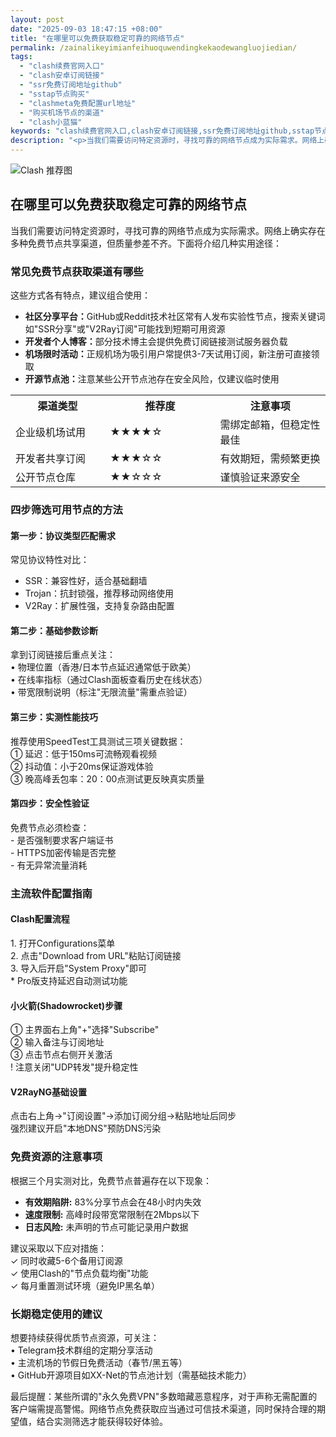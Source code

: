 ```yaml
---
layout: post
date: "2025-09-03 18:47:15 +08:00"
title: "在哪里可以免费获取稳定可靠的网络节点"
permalink: /zainalikeyimianfeihuoquwendingkekaodewangluojiedian/
tags:
  - "clash续费官网入口"
  - "clash安卓订阅链接"
  - "ssr免费订阅地址github"
  - "sstap节点购买"
  - "clashmeta免费配置url地址"
  - "购买机场节点的渠道"
  - "clash小蓝猫"
keywords: "clash续费官网入口,clash安卓订阅链接,ssr免费订阅地址github,sstap节点购买,clashmeta免费配置url地址,购买机场节点的渠道,clash小蓝猫"
description: "<p>当我们需要访问特定资源时，寻找可靠的网络节点成为实际需求。网络上确实存在多种免费节点共享渠道，但质量参差不齐。下面将介绍几种实用途径：</p>"
---
```


![Clash 推荐图](https://clashjd.github.io/assets/img/免费机场节点推荐.png)

## 在哪里可以免费获取稳定可靠的网络节点

<p>当我们需要访问特定资源时，寻找可靠的网络节点成为实际需求。网络上确实存在多种免费节点共享渠道，但质量参差不齐。下面将介绍几种实用途径：</p>
<h3>常见免费节点获取渠道有哪些</h3>
<p>这些方式各有特点，建议组合使用：</p>
<ul>
<li><strong>社区分享平台：</strong>GitHub或Reddit技术社区常有人发布实验性节点，搜索关键词如"SSR分享"或"V2Ray订阅"可能找到短期可用资源</li>
<li><strong>开发者个人博客：</strong>部分技术博主会提供免费订阅链接测试服务器负载</li>
<li><strong>机场限时活动：</strong>正规机场为吸引用户常提供3-7天试用订阅，新注册可直接领取</li>
<li><strong>开源节点池：</strong>注意某些公开节点池存在安全风险，仅建议临时使用</li>
</ul>
<table>
<tr><th width="30%">渠道类型</th><th width="35%">推荐度</th><th width="35%">注意事项</th></tr>
<tr><td>企业级机场试用</td><td>★★★★☆</td><td>需绑定邮箱，但稳定性最佳</td></tr>
<tr><td>开发者共享订阅</td><td>★★★☆☆</td><td>有效期短，需频繁更换</td></tr>
<tr><td>公开节点仓库</td><td>★★☆☆☆</td><td>谨慎验证来源安全</td></tr>
</table>
<h3>四步筛选可用节点的方法</h3>
<h4>第一步：协议类型匹配需求</h4>
<p>常见协议特性对比：</p>
<ul>
<li>SSR：兼容性好，适合基础翻墙</li>
<li>Trojan：抗封锁强，推荐移动网络使用</li>
<li>V2Ray：扩展性强，支持复杂路由配置</li>
</ul>
<h4>第二步：基础参数诊断</h4>
<p>拿到订阅链接后重点关注：<br>
• 物理位置（香港/日本节点延迟通常低于欧美）<br>
• 在线率指标（通过Clash面板查看历史在线状态）<br>
• 带宽限制说明（标注"无限流量"需重点验证）</p>
<h4>第三步：实测性能技巧</h4>
<p>推荐使用SpeedTest工具测试三项关键数据：<br>
① 延迟：低于150ms可流畅观看视频<br>
② 抖动值：小于20ms保证游戏体验<br>
③ 晚高峰丢包率：20：00点测试更反映真实质量</p>
<h4>第四步：安全性验证</h4>
<p>免费节点必须检查：<br>
- 是否强制要求客户端证书<br>
- HTTPS加密传输是否完整<br>
- 有无异常流量消耗</p>
<h3>主流软件配置指南</h3>
<h4>Clash配置流程</h4>
<p>1. 打开Configurations菜单<br>2. 点击"Download from URL"粘贴订阅链接<br>3. 导入后开启"System Proxy"即可<br>* Pro版支持延迟自动测试功能</p>
<h4>小火箭(Shadowrocket)步骤</h4>
<p>① 主界面右上角"+"选择"Subscribe"<br>② 输入备注与订阅地址<br>③ 点击节点右侧开关激活<br>! 注意关闭"UDP转发"提升稳定性</p>
<h4>V2RayNG基础设置</h4>
<p>点击右上角→"订阅设置"→添加订阅分组→粘贴地址后同步<br>强烈建议开启"本地DNS"预防DNS污染</p>
<h3>免费资源的注意事项</h3>
<p>根据三个月实测对比，免费节点普遍存在以下现象：
<ul>
<li><strong>有效期陷阱:</strong> 83%分享节点会在48小时内失效</li>
<li><strong>速度限制:</strong> 高峰时段带宽常限制在2Mbps以下</li>
<li><strong>日志风险:</strong> 未声明的节点可能记录用户数据</li>
</ul>
<p>建议采取以下应对措施：<br>
✓ 同时收藏5-6个备用订阅源<br>
✓ 使用Clash的"节点负载均衡"功能<br>
✓ 每月重置测试环境（避免IP黑名单）</p>
<h3>长期稳定使用的建议</h3>
<p>想要持续获得优质节点资源，可关注：<br>
• Telegram技术群组的定期分享活动<br>
• 主流机场的节假日免费活动（春节/黑五等）<br>
• GitHub开源项目如XX-Net的节点池计划（需基础技术能力）</p>
<p>最后提醒：某些所谓的"永久免费VPN"多数暗藏恶意程序，对于声称无需配置的客户端需提高警惕。网络节点免费获取应当通过可信技术渠道，同时保持合理的期望值，结合实测筛选才能获得较好体验。</p>